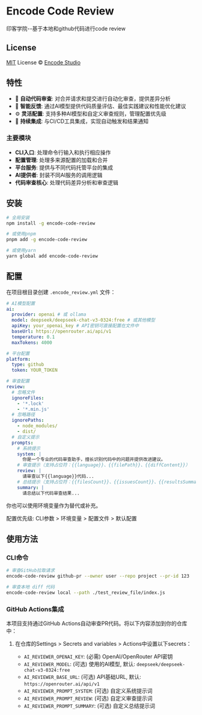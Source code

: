 # Encode Code Review

印客学院--基于本地和github代码进行code review

## License

[MIT](./LICENSE) License © [Encode Studio](https://github.com/encode-studio-fe)

## 特性

- 🤖 **自动代码审查**: 对合并请求和提交进行自动化审查，提供差异分析
- 🧠 **智能反馈**: 通过AI模型提供代码质量评估、最佳实践建议和性能优化建议
- ⚙️ **灵活配置**: 支持多种AI模型和自定义审查规则，管理配置优先级
- 🔄 **持续集成**: 与CI/CD工具集成，实现自动触发和结果通知

### 主要模块

- **CLI入口**: 处理命令行输入和执行相应操作
- **配置管理**: 处理多来源配置的加载和合并
- **平台服务**: 提供与不同代码托管平台的集成
- **AI提供者**: 封装不同AI服务的调用逻辑
- **代码审查核心**: 处理代码差异分析和审查逻辑

## 安装

```bash
# 全局安装
npm install -g encode-code-review

# 或使用pnpm
pnpm add -g encode-code-review

# 或使用yarn
yarn global add encode-code-review
```

## 配置

在项目根目录创建 `.encode_review.yml` 文件：

```yaml
# AI模型配置
ai:
  provider: openai # 或 ollama
  model: deepseek/deepseek-chat-v3-0324:free # 或其他模型
  apiKey: your_openai_key # API密钥可直接配置在文件中
  baseUrl: https://openrouter.ai/api/v1
  temperature: 0.1
  maxTokens: 4000

# 平台配置
platform:
  type: github
  token: YOUR_TOKEN

# 审查配置
review:
  # 忽略文件
  ignoreFiles:
    - '*.lock'
    - '*.min.js'
  # 忽略路径
  ignorePaths:
    - node_modules/
    - dist/
  # 自定义提示
  prompts:
    # 系统提示
    system: |
      你是一个专业的代码审查助手，擅长识别代码中的问题并提供改进建议。
    # 审查提示（支持占位符：{{language}}、{{filePath}}、{{diffContent}}）
    review: |
      请审查以下{{language}}代码...
    # 总结提示（支持占位符：{{filesCount}}、{{issuesCount}}、{{resultsSummary}}）
    summary: |
      请总结以下代码审查结果...
```

你也可以使用环境变量作为替代或补充。

配置优先级: CLI参数 > 环境变量 > 配置文件 > 默认配置

## 使用方法

### CLI命令

```bash
# 审查GitHub拉取请求
encode-code-review github-pr --owner user --repo project --pr-id 123

# 审查本地 diff 代码
encode-code-review local --path ./test_review_file/index.js
```

### GitHub Actions集成

本项目支持通过GitHub Actions自动审查PR代码。将以下内容添加到你的仓库中：

1. 在仓库的Settings > Secrets and variables > Actions中设置以下secrets：

   - `AI_REVIEWER_OPENAI_KEY`: (必需) OpenAI/OpenRouter API密钥
   - `AI_REVIEWER_MODEL`: (可选) 使用的AI模型, 默认: `deepseek/deepseek-chat-v3-0324:free`
   - `AI_REVIEWER_BASE_URL`: (可选) API基础URL, 默认: `https://openrouter.ai/api/v1`
   - `AI_REVIEWER_PROMPT_SYSTEM`: (可选) 自定义系统提示词
   - `AI_REVIEWER_PROMPT_REVIEW`: (可选) 自定义审查提示词
   - `AI_REVIEWER_PROMPT_SUMMARY`: (可选) 自定义总结提示词

